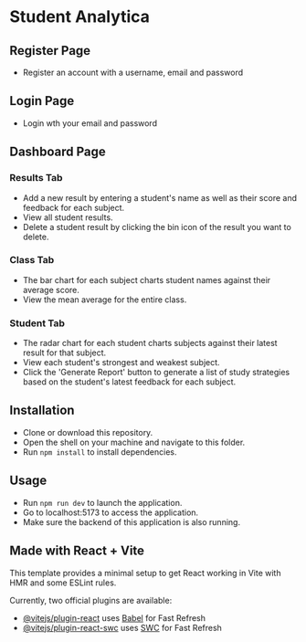 # Student Analytica

## Register Page

- Register an account with a username, email and password

## Login Page

- Login wth your email and password

## Dashboard Page

### Results Tab

- Add a new result by entering a student's name as well as their score and feedback for each subject.
- View all student results.
- Delete a student result by clicking the bin icon of the result you want to delete.

### Class Tab

- The bar chart for each subject charts student names against their average score.
- View the mean average for the entire class.

### Student Tab

- The radar chart for each student charts subjects against their latest result for that subject.
- View each student's strongest and weakest subject.
- Click the 'Generate Report' button to generate a list of study strategies based on the student's latest feedback for each subject.

## Installation

- Clone or download this repository.
- Open the shell on your machine and navigate to this folder.
- Run `npm install` to install dependencies.

## Usage

- Run `npm run dev` to launch the application.
- Go to localhost:5173 to access the application.
- Make sure the backend of this application is also running.

## Made with React + Vite

This template provides a minimal setup to get React working in Vite with HMR and some ESLint rules.

Currently, two official plugins are available:

- [@vitejs/plugin-react](https://github.com/vitejs/vite-plugin-react/blob/main/packages/plugin-react/README.md) uses [Babel](https://babeljs.io/) for Fast Refresh
- [@vitejs/plugin-react-swc](https://github.com/vitejs/vite-plugin-react-swc) uses [SWC](https://swc.rs/) for Fast Refresh
